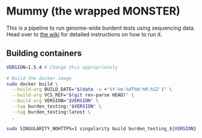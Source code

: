 # Mummy (the wrapped MONSTER)

This is a pipeline to run genome-wide burdent tests using sequencing data. Head over to [the wiki](https://github.com/hmgu-itg/burden_testing/wiki) for detailed instructions on how to run it.



## Building containers

```bash
VERSION=1.5.4 # Change this appropriately 

# Build the docker image
sudo docker build \
  --build-arg BUILD_DATE="$(date -u +'%Y-%m-%dT%H:%M:%SZ')" \
  --build-arg VCS_REF="$(git rev-parse HEAD)" \
  --build-arg VERSION="$VERSION" \
  --tag burden_testing:"$VERSION" \
  --tag burden_testing:latest \
  .

sudo SINGULARITY_NOHTTPS=1 singularity build burden_testing_${VERSION} docker-daemon://burden_testing:"$VERSION"
```
